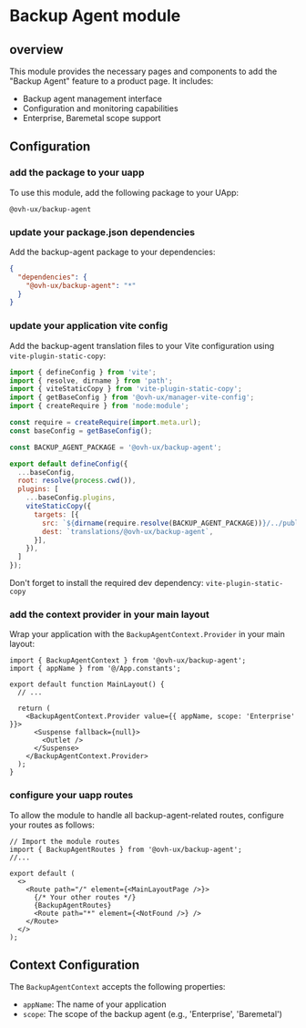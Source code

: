 # Backup Agent module

## overview

This module provides the necessary pages and components to add the "Backup Agent" feature to a product page. It includes:

- Backup agent management interface
- Configuration and monitoring capabilities
- Enterprise, Baremetal scope support

## Configuration

### add the package to your uapp

To use this module, add the following package to your UApp:

`@ovh-ux/backup-agent`

### update your package.json dependencies

Add the backup-agent package to your dependencies:

```json
{
  "dependencies": {
    "@ovh-ux/backup-agent": "*"
  }
}
```

### update your application vite config

Add the backup-agent translation files to your Vite configuration using `vite-plugin-static-copy`:

```mjs
import { defineConfig } from 'vite';
import { resolve, dirname } from 'path';
import { viteStaticCopy } from 'vite-plugin-static-copy';
import { getBaseConfig } from '@ovh-ux/manager-vite-config';
import { createRequire } from 'node:module';

const require = createRequire(import.meta.url);
const baseConfig = getBaseConfig();

const BACKUP_AGENT_PACKAGE = '@ovh-ux/backup-agent';

export default defineConfig({
  ...baseConfig,
  root: resolve(process.cwd()),
  plugins: [
    ...baseConfig.plugins,
    viteStaticCopy({
      targets: [{
        src: `${dirname(require.resolve(BACKUP_AGENT_PACKAGE))}/../public/**/*`,
        dest: `translations/@ovh-ux/backup-agent`,
      }],
    }),
  ]
});
```

Don't forget to install the required dev dependency: `vite-plugin-static-copy`

### add the context provider in your main layout

Wrap your application with the `BackupAgentContext.Provider` in your main layout:

```tsx
import { BackupAgentContext } from '@ovh-ux/backup-agent';
import { appName } from '@/App.constants';

export default function MainLayout() {
  // ...

  return (
    <BackupAgentContext.Provider value={{ appName, scope: 'Enterprise' }}>
      <Suspense fallback={null}>
        <Outlet />
      </Suspense>
    </BackupAgentContext.Provider>
  );
}
```

### configure your uapp routes

To allow the module to handle all backup-agent-related routes, configure your routes as follows:

```tsx
// Import the module routes
import { BackupAgentRoutes } from '@ovh-ux/backup-agent';
//...

export default (
  <>
    <Route path="/" element={<MainLayoutPage />}>
      {/* Your other routes */}
      {BackupAgentRoutes}
      <Route path="*" element={<NotFound />} />
    </Route>
  </>
);
```

## Context Configuration

The `BackupAgentContext` accepts the following properties:

- `appName`: The name of your application
- `scope`: The scope of the backup agent (e.g., 'Enterprise', 'Baremetal')

